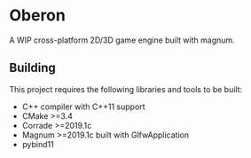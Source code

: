 # Oberon

A WIP cross-platform 2D/3D game engine built with magnum.

## Building

This project requires the following libraries and tools to be built:

- C++ compiler with C++11 support
- CMake >=3.4
- Corrade >=2019.1c
- Magnum >=2019.1c built with GlfwApplication
- pybind11
